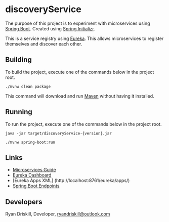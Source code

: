# discoveryService #

The purpose of this project is to experiment with microservices using [Spring Boot](https://projects.spring.io/spring-boot/).
Created using [Spring Initializr](https://start.spring.io/).

This is a service registry using [Eureka](https://github.com/netflix/eureka). This allows microservices to register themselves and discover each other.

## Building ##
To build the project, execute one of the commands below in the project root.

	./mvnw clean package
	
This command will download and run [Maven](https://maven.apache.org/) without having it installed.

## Running ##

To run the project, execute one of the commands below in the project root.

	java -jar target/discoveryService-{version}.jar
	
	./mvnw spring-boot:run

## Links ##

* [Microservices Guide](https://github.com/rdriskill/docs/blob/master/microservices.md)
* [Eureka Dashboard](http://localhost:8761/)
* [Eureka Apps XML] (http://localhost:8761/eureka/apps/)
* [Spring Boot Endpoints](http://docs.spring.io/spring-boot/docs/current/reference/html/production-ready-endpoints.html)


## Developers ##

Ryan Driskill, Developer, ryandriskill@outlook.com